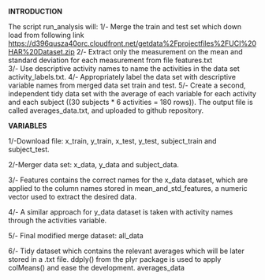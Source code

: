 **INTRODUCTION**

The script run_analysis will:
   1/- Merge the train and test set which down load from following link 
	https://d396qusza40orc.cloudfront.net/getdata%2Fprojectfiles%2FUCI%20HAR%20Dataset.zip 
   2/- Extract only the measurement on the mean and standard deviation for each measurement from file features.txt	
   3/- Use descriptive activity names to name the activities in the data set activity_labels.txt.
   4/- Appropriately label the data set with descriptive variable names from merged data set train and test.
   5/- Create a second, independent tidy data set with the average of each variable for each activity and each subject ((30 subjects * 6 activities = 180 rows)).
        The output file is called averages_data.txt, and uploaded to github repository.	

**VARIABLES**

   1/-Download file:
	x_train, y_train, x_test, y_test, subject_train and subject_test. 

   2/-Merger data set:
	x_data, y_data and subject_data.

   3/- Features contains the correct names for the x_data dataset, which are applied to the column names stored in mean_and_std_features, a numeric vector used to extract the desired data.

   4/-  A similar approach for y_data dataset is taken with activity names through the activities variable.

   5/- Final modified merge dataset:
	all_data

   6/- Tidy dataset which contains the relevant averages which will be later stored in a .txt file. ddply() from the plyr package is used to apply colMeans() and ease the development.
	averages_data 